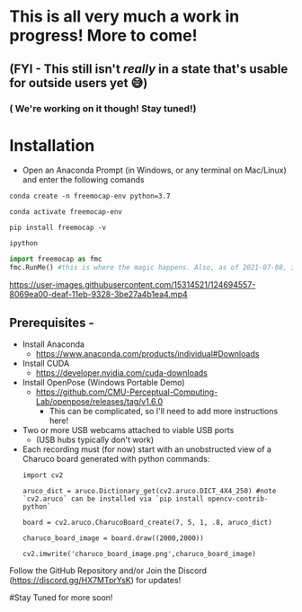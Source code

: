 # This is all very much a work in progress! More to come!
## (FYI - This still isn't *really* in a state that's usable for outside users yet 😅)
### ( We're working on it though! Stay tuned!)

# Installation
- Open an Anaconda Prompt (in Windows, or any terminal on Mac/Linux) and enter the following comands

`conda create -n freemocap-env python=3.7`

`conda activate freemocap-env`

`pip install freemocap -v`

`ipython`

```Python Console
import freemocap as fmc
fmc.RunMe() #this is where the magic happens. Also, as of 2021-07-08, is likely going to be pretty crashy/buggy
```

https://user-images.githubusercontent.com/15314521/124694557-8069ea00-deaf-11eb-9328-3be27a4b1ea4.mp4

## Prerequisites - 
* Install Anaconda
 	- https://www.anaconda.com/products/individual#Downloads
* Install CUDA
 	- https://developer.nvidia.com/cuda-downloads
* Install OpenPose (Windows Portable Demo)
  - https://github.com/CMU-Perceptual-Computing-Lab/openpose/releases/tag/v1.6.0  
	- This can be complicated, so I'll need to add more instructions here!
* Two or more USB webcams attached to viable USB ports 
	*  (USB hubs typically don't work)
* Each recording must (for now) start with an unobstructed view of a  Charuco board generated with python commands:
	```
	import cv2
	
	aruco_dict = aruco.Dictionary_get(cv2.aruco.DICT_4X4_250) #note `cv2.aruco` can be installed via `pip install opencv-contrib-python`
	
	board = cv2.aruco.CharucoBoard_create(7, 5, 1, .8, aruco_dict)
	
	charuco_board_image = board.draw((2000,2000))
	
	cv2.imwrite('charuco_board_image.png',charuco_board_image)
	
	```




Follow the GitHub Repository and/or Join the Discord (https://discord.gg/HX7MTprYsK) for updates!

#Stay Tuned for more soon!
